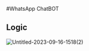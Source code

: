 #WhatsApp ChatBOT

## Logic

![Untitled-2023-09-16-1518(2)](https://github.com/abhi9122/frontend-whatsappchat/assets/75219190/53162f38-2d37-4afa-9724-d3b4db36b0db)
